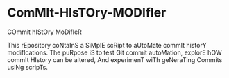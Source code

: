 # ComMIt-HIsTOry-MODIfIer
COmmit hIStOry MoDifIeR

This rEpository coNtaInS a SiMplE scRipt to aUtoMate commIt historY modifIcations. The puRpose iS to test Git commit autoMation, explorE hOW commIt HIstory can be altered, And experimenT wiTh geNeraTing Commits usiNg scripTs.
